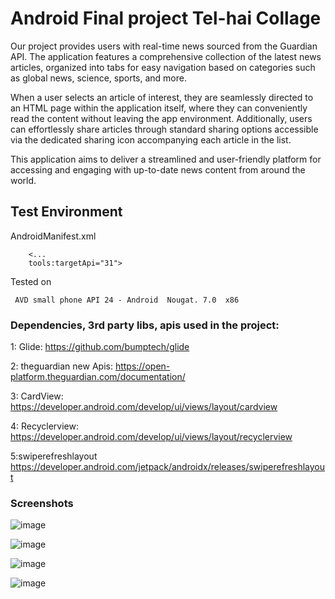 
# Android Final project Tel-hai Collage


Our project provides users with real-time news sourced from the Guardian API. The application features a comprehensive collection of the latest news articles, organized into tabs for easy navigation based on categories such as global news, science, sports, and more.

When a user selects an article of interest, they are seamlessly directed to an HTML page within the application itself, where they can conveniently read the content without leaving the app environment. Additionally, users can effortlessly share articles through standard sharing options accessible via the dedicated sharing icon accompanying each article in the list.

This application aims to deliver a streamlined and user-friendly platform for accessing and engaging with up-to-date news content from around the world.



## Test Environment

AndroidManifest.xml
``` 
    <...
    tools:targetApi="31">
```
Tested on
```
 AVD small phone API 24 - Android  Nougat. 7.0  x86 
```


### Dependencies, 3rd party libs, apis used in the project:

1: Glide: https://github.com/bumptech/glide

2: theguardian new Apis:
https://open-platform.theguardian.com/documentation/

3: CardView: https://developer.android.com/develop/ui/views/layout/cardview

4: Recyclerview:
https://developer.android.com/develop/ui/views/layout/recyclerview

5:swiperefreshlayout
https://developer.android.com/jetpack/androidx/releases/swiperefreshlayout


### Screenshots 



![image](https://github.com/wajdifadool/MyNewsApp/assets/16064194/34111b07-ed47-451a-8819-79fe2ca493c8)

![image](https://github.com/wajdifadool/MyNewsApp/assets/16064194/679c2dee-fa69-4cbb-9b5a-7530284519af)

![image](https://github.com/wajdifadool/MyNewsApp/assets/16064194/c5da5214-e9d2-4109-a100-f5b13cbc7cff)
    
![image](https://github.com/wajdifadool/MyNewsApp/assets/16064194/7701272c-e945-428b-bc3e-ce8e0bdd0784)




